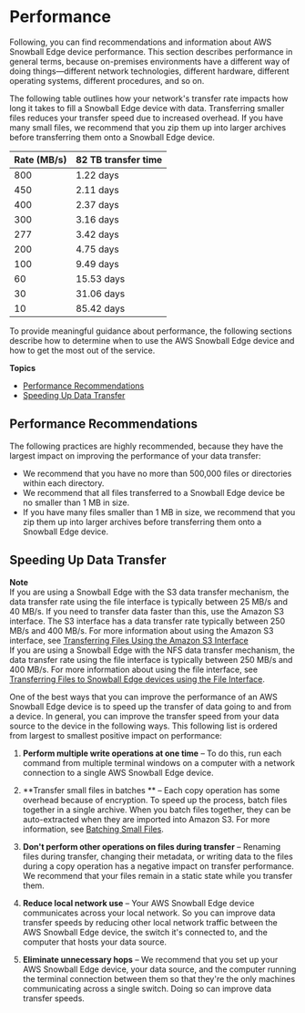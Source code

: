# Performance<a name="performance"></a>

Following, you can find recommendations and information about AWS Snowball Edge device performance\. This section describes performance in general terms, because on\-premises environments have a different way of doing things—different network technologies, different hardware, different operating systems, different procedures, and so on\.

The following table outlines how your network's transfer rate impacts how long it takes to fill a Snowball Edge device with data\. Transferring smaller files reduces your transfer speed due to increased overhead\. If you have many small files, we recommend that you zip them up into larger archives before transferring them onto a Snowball Edge device\.


| Rate \(MB/s\) | 82 TB transfer time | 
| --- | --- | 
| 800 | 1\.22 days | 
| 450 | 2\.11 days | 
| 400 | 2\.37 days | 
| 300 | 3\.16 days | 
| 277 | 3\.42 days | 
| 200 | 4\.75 days | 
| 100 | 9\.49 days | 
| 60 | 15\.53 days | 
| 30 | 31\.06 days | 
| 10 | 85\.42 days | 

To provide meaningful guidance about performance, the following sections describe how to determine when to use the AWS Snowball Edge device and how to get the most out of the service\.

**Topics**
+ [Performance Recommendations](#perf-recommendations)
+ [Speeding Up Data Transfer](#transferspeed)

## Performance Recommendations<a name="perf-recommendations"></a>

The following practices are highly recommended, because they have the largest impact on improving the performance of your data transfer:
+ We recommend that you have no more than 500,000 files or directories within each directory\.
+ We recommend that all files transferred to a Snowball Edge device be no smaller than 1 MB in size\.
+ If you have many files smaller than 1 MB in size, we recommend that you zip them up into larger archives before transferring them onto a Snowball Edge device\.

## Speeding Up Data Transfer<a name="transferspeed"></a>

**Note**  
If you are using a Snowball Edge with the S3 data transfer mechanism, the data transfer rate using the file interface is typically between 25 MB/s and 40 MB/s\. If you need to transfer data faster than this, use the Amazon S3 interface\. The S3 interface has a data transfer rate typically between 250 MB/s and 400 MB/s\. For more information about using the Amazon S3 interface, see [Transferring Files Using the Amazon S3 Interface](using-adapter.md)  
If you are using a Snowball Edge with the NFS data transfer mechanism, the data transfer rate using the file interface is typically between 250 MB/s and 400 MB/s\. For more information about using the file interface, see [Transferring Files to Snowball Edge devices using the File Interface](using-fileinterface.md)\.

One of the best ways that you can improve the performance of an AWS Snowball Edge device is to speed up the transfer of data going to and from a device\. In general, you can improve the transfer speed from your data source to the device in the following ways\. This following list is ordered from largest to smallest positive impact on performance:

1. **Perform multiple write operations at one time** – To do this, run each command from multiple terminal windows on a computer with a network connection to a single AWS Snowball Edge device\.

1. **Transfer small files in batches ** – Each copy operation has some overhead because of encryption\. To speed up the process, batch files together in a single archive\. When you batch files together, they can be auto\-extracted when they are imported into Amazon S3\. For more information, see [Batching Small Files](batching-small-files.md)\.

1. **Don't perform other operations on files during transfer** – Renaming files during transfer, changing their metadata, or writing data to the files during a copy operation has a negative impact on transfer performance\. We recommend that your files remain in a static state while you transfer them\. 

1. **Reduce local network use** – Your AWS Snowball Edge device communicates across your local network\. So you can improve data transfer speeds by reducing other local network traffic between the AWS Snowball Edge device, the switch it's connected to, and the computer that hosts your data source\.

1. **Eliminate unnecessary hops** – We recommend that you set up your AWS Snowball Edge device, your data source, and the computer running the terminal connection between them so that they're the only machines communicating across a single switch\. Doing so can improve data transfer speeds\.